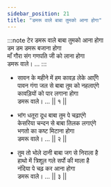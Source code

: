 ```yaml
---
sidebar_position: 21
title: "डमरू वाले बाबा तुमको आना होगा"
---
```


:::note टेर
डमरू वाले बाबा तुमको आना होगा <br/>
डम डम डमरू बजाना होगा <br/>
माँ गौरा संग गणपति जी को लाना होगा <br/>
डमरू वाले। … 
:::

- सावन के महीने में हम कावड़ लेके आएँगे <br/>
पावन गंगा जल से बाबा तुम को नहलाएंगे <br/>
कावड़ियों को पार लगाना होगा <br/>
डमरू वाले। … 				|| १ || 

- भांग धतूरा दूध बाबा तुम पे चढ़ाएंगे <br/>
केसरिया चन्दन से बाबा तिलक लगाएंगे <br/>
भगतो का कष्ट मिटाना होगा <br/>
डमरू वाले। … 				|| २ || 

- तुम तो भोले दानी बाबा जग से निराला है <br/>
हाथो में त्रिशूल गले सर्पो की माला है <br/>
नंदिया पे चढ़ कर आना होगा <br/>
डमरू वाले। … 				|| ३ || 

